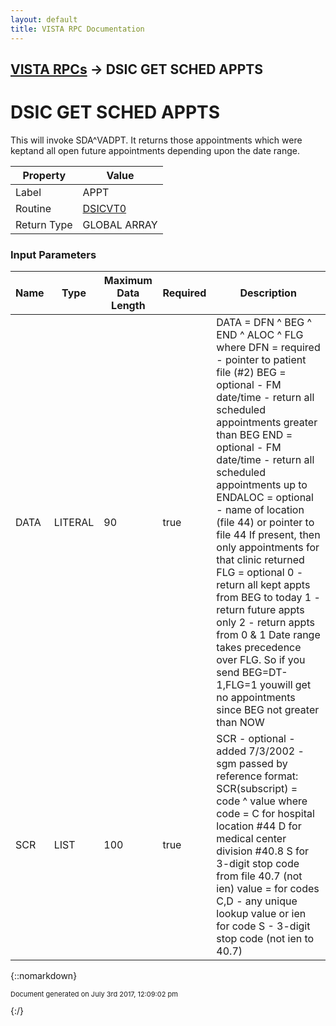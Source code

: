 ```yaml
---
layout: default
title: VISTA RPC Documentation
---
```


## [VISTA RPCs](TableOfContents) &#8594; DSIC GET SCHED APPTS
# DSIC GET SCHED APPTS

This will invoke SDA^VADPT.  It returns those appointments which were keptand all open future appointments depending upon the date range.

Property | Value
--- | ---
Label | APPT
Routine | [DSICVT0](http://code.osehra.org/dox/Routine_DSICVT0_source.html)
Return Type | GLOBAL ARRAY


### Input Parameters

Name | Type | Maximum Data Length | Required | Description
--- | --- | --- | --- | ---
DATA | LITERAL | 90 | true | DATA &#x3D; DFN ^ BEG ^ END ^ ALOC ^ FLG where  DFN &#x3D; required - pointer to patient file (#2) BEG &#x3D; optional - FM date/time - return all scheduled appointments       greater than BEG END &#x3D; optional - FM date/time - return all scheduled appointments       up to ENDALOC &#x3D; optional - name of location (file 44) or pointer to file 44       If present, then only appointments for that clinic returned FLG &#x3D; optional       0 - return all kept appts from BEG to today       1 - return future appts only       2 - return appts from 0 &amp; 1 Date range takes precedence over FLG.  So if you send BEG&#x3D;DT-1,FLG&#x3D;1 youwill get no appointments since BEG not greater than NOW
SCR | LIST | 100 | true | SCR - optional - added 7/3/2002 - sgm      passed by reference      format:  SCR(subscript) &#x3D; code ^ value   where               code &#x3D; C for hospital location #44                      D for medical center division #40.8                      S for 3-digit stop code from file 40.7 (not ien)               value &#x3D; for codes C,D - any unique lookup value or ien                       for code S - 3-digit stop code (not ien to 40.7)



{::nomarkdown} <br/><p style="font-size: 11px">Document generated on July 3rd 2017, 12:09:02 pm</p>{:/}